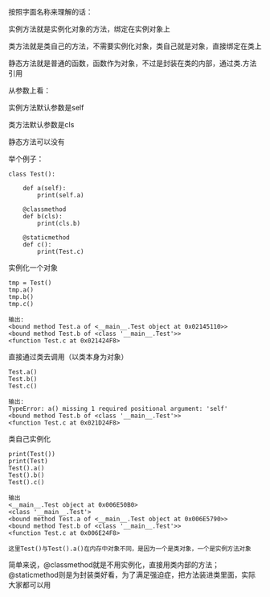 

按照字面名称来理解的话：

实例方法就是实例化对象的方法，绑定在实例对象上

类方法就是类自己的方法，不需要实例化对象，类自己就是对象，直接绑定在类上

静态方法就是普通的函数，函数作为对象，不过是封装在类的内部，通过类.方法引用

从参数上看：

实例方法默认参数是self

类方法默认参数是cls

静态方法可以没有

举个例子：

```
class Test():
    
    def a(self):
        print(self.a)

    @classmethod
    def b(cls):
        print(cls.b)

    @staticmethod
    def c():
        print(Test.c)
```

实例化一个对象

```
tmp = Test()
tmp.a()
tmp.b()
tmp.c()

输出:
<bound method Test.a of <__main__.Test object at 0x02145110>>
<bound method Test.b of <class '__main__.Test'>>
<function Test.c at 0x021424F8>
```

直接通过类去调用（以类本身为对象）

```
Test.a()
Test.b()
Test.c()

输出:
TypeError: a() missing 1 required positional argument: 'self'
<bound method Test.b of <class '__main__.Test'>>
<function Test.c at 0x021D24F8>
```

类自己实例化

```
print(Test())
print(Test)
Test().a()
Test().b()
Test().c()

输出
<__main__.Test object at 0x006E50B0>
<class '__main__.Test'>
<bound method Test.a of <__main__.Test object at 0x006E5790>>
<bound method Test.b of <class '__main__.Test'>>
<function Test.c at 0x006E24F8>

这里Test()与Test().a()在内存中对象不同，是因为一个是类对象，一个是实例方法对象
```

简单来说，@classmethod就是不用实例化，直接用类内部的方法；@staticmethod则是为封装类好看，为了满足强迫症，把方法装进类里面，实际大家都可以用
